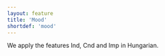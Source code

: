 ```yaml
---
layout: feature
title: 'Mood'
shortdef: 'mood'
---
```


We apply the features Ind, Cnd and Imp in Hungarian.
<!-- Interlanguage links updated Út zář 29 18:40:55 CEST 2020 -->
